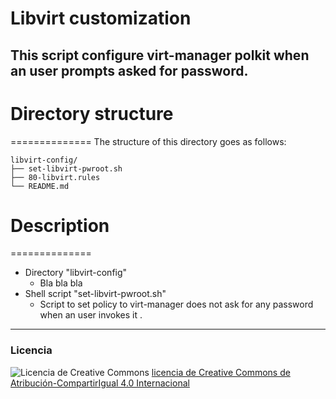 # Libvirt customization
This script configure virt-manager polkit when an user prompts asked for password.
 ---
# Directory structure
==============
The structure of this directory goes as follows:
```
libvirt-config/
├── set-libvirt-pwroot.sh 
├── 80-libvirt.rules
└── README.md 
```

# Description
==============
- Directory "libvirt-config"
  * Bla bla bla
- Shell script "set-libvirt-pwroot.sh"
  * Script to set policy to virt-manager does not ask for any password when an user invokes it . 
<!--
<a href="http://www.youtube.com/watch?feature=player_embedded&v=YOUTUBE_VIDEO_ID_HERE" target="_blank">
  <img src="http://img.youtube.com/vi/YOUTUBE_VIDEO_ID_HERE/0.jpg" alt="IMAGE ALT TEXT HERE" width="240" height="180" border="10" />
</a>
-->

 ---
 ### Licencia
 ![Licencia de Creative Commons](https://i.creativecommons.org/l/by-sa/4.0/88x31.png)
 [licencia de Creative Commons de Atribución-CompartirIgual 4.0 Internacional](http://creativecommons.org/licenses/by-sa/4.0/)

